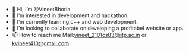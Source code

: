 - 👋 Hi, I’m @VineetBhoria
- 👀 I’m interested in development and hackathon.
- 🌱 I’m currently learning c++ and web development.
- 💞️ I’m looking to collaborate on developing a profitabel website or app.
- 📫 How to reach me Mail:vineet_2101cs83@iitp.ac.in or kvineet410@gmail.com

<!---
VineetBhoria/VineetBhoria is a ✨ special ✨ repository because its `README.md` (this file) appears on your GitHub profile.
You can click the Preview link to take a look at your changes.
--->

